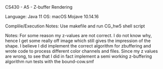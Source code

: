 CS430 - A5 - Z-buffer Rendering

Language: Java 11
OS: macOS Mojave 10.14.16

Complile/Execution Notes:
Use makefile and run CG_hw5 shell script

Notes: For some reason my z-values are not correct. I do not know why, hence I get some really off image which still gives the impression of the shape. I believe I did implement the correct algorithm for zbuffering and wrote code to process different color channels and files. Since my z values are wrong, to see that I did in fact implement a semi working z-buffering algorithm run tests with the bound-cow.smf
